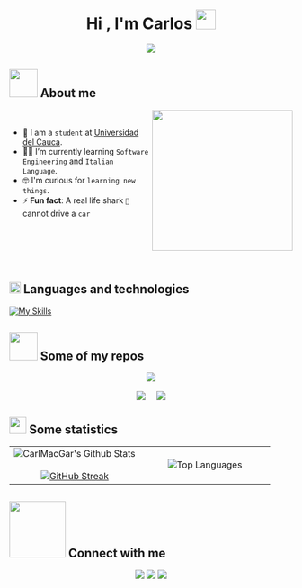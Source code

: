 <h1 align="center"><b>Hi , I'm Carlos </b><img src="https://media.giphy.com/media/hvRJCLFzcasrR4ia7z/giphy.gif" width="35"></h1>
<!--  -->
<p align="center">
  <a href="https://github.com/DenverCoder1/readme-typing-svg"><img src="https://readme-typing-svg.herokuapp.com?font=Time+New+Roman&color=7A7ADB&size=25&center=true&vCenter=true&width=600&height=100&lines=Welcome+to+my+GitHub+profile!;CarlMacGar;Unicauca+student;Self-taught+Front-End+Developer;Learning+to+improve+my+backend+skills;Love+to+learn+new+things;VENI,+VEDI,+VINCE"></a>
</p>


## <picture><img src = "https://github.com/7oSkaaa/7oSkaaa/blob/main/Images/about_me.gif?raw=true" width = 50px></picture> About me

<picture> <img align="right" src="https://github.com/7oSkaaa/7oSkaaa/blob/main/Images/Right_Side.gif?raw=true" width = 250px></picture>

<br>

- :school: I am a `student` at [Universidad del Cauca](https://www.unicauca.edu.co/).
- :student: I’m currently learning `Software Engineering` and `Italian Language`.
- :nerd_face: I'm curious for `learning new things`.
- :zap: **Fun fact**: A real life shark `🦈` cannot drive a `car`
<br><br><br><br><br><br>

## <picture><img src = "https://media2.giphy.com/media/QssGEmpkyEOhBCb7e1/giphy.gif?cid=ecf05e47a0n3gi1bfqntqmob8g9aid1oyj2wr3ds3mg700bl&rid=giphy.gif" width = 20px></picture> Languages and technologies
[![My Skills](https://skillicons.dev/icons?i=py,js,mysql,html,css,md,tailwindcss,nodejs,github,vscode,react,figma,notion,discord)](https://skillicons.dev)


## <picture> <img src = "https://github.com/7oSkaaa/7oSkaaa/blob/main/Images/Software_Tools.gif?raw=true" width = 50px>  </picture> Some of my repos
<div align="center">
  <a href="https://github.com/CarlMacGar/CarlMacGar"><img align="center" src="https://github-readme-stats.vercel.app/api/pin/?username=CarlMacGar&repo=CarlMacGar&title_color=7A7ADB&icon_color=2234AE&text_color=D3D3D3&bg_color=0,000000,130F40"/></a>
</div>
<br>
<div align="center" style="display: flex; justify-content: center; flex-wrap: wrap; gap: 20px;">
  <!-- Segunda fila y en adelante: Filas de dos repositorios -->
  <a href="https://github.com/CarlMacGar/recommender-app">
    <img align="center" src="https://github-readme-stats.vercel.app/api/pin/?username=CarlMacGar&repo=recommender-app&title_color=7A7ADB&icon_color=2234AE&text_color=D3D3D3&bg_color=0,000000,130F40"/>
  </a>
  <a href="https://github.com/CarlMacGar/Cuadrando-las-lucas">
    <img align="center" src="https://github-readme-stats.vercel.app/api/pin/?username=CarlMacGar&repo=Cuadrando-las-lucas&title_color=7A7ADB&icon_color=2234AE&text_color=D3D3D3&bg_color=0,000000,130F40"/>
  </a>
</div>

## <picture><img src = "https://media.giphy.com/media/iY8CRBdQXODJSCERIr/giphy.gif" width = 30px></picture> Some statistics
<!--- stats & Trophy (start) -->
<p align="center">
  <!--- stats (start) -->
<table align="center">
<tr border="none">
<td width="50%" align="center">
  <img align="center" src="https://github-readme-stats.vercel.app/api?username=CarlMacGar&include_all_commits=true&count_private=true&show_icons=true&line_height=20&title_color=7A7ADB&icon_color=2234AE&text_color=D3D3D3&bg_color=0,000000,130F40" alt="CarlMacGar's Github Stats">
  <br></br>
  <a href="https://git.io/streak-stats"><img src="https://github-readme-streak-stats.herokuapp.com?user=CarlMacGar&theme=transparent&border_radius=3&background=20%2C000000%2C130F40&fire=7A7ADB&ring=7A7ADB&currStreakNum=D3D3D3&sideLabels=D3D3D3&sideNums=D3D3D3&currStreakLabel=D3D3D3&dates=7A7ADB" alt="GitHub Streak" /></a>
</td>

<td width="50%" align="center">

<img align="center" src="https://github-readme-stats.vercel.app/api/top-langs/?username=CarlMacGar&theme=dark&hide_border=false&bg_color=0,000000,130F40&title_color=7A7ADB&text_color=D3D3D3&langs_count=10&layout=donut-vertical" alt="Top Languages">
  </td>
</tr>
</table>
<!--- stats (end)

<!--- trophy (start) NOT YET
<div align=center>
  <a href="https://github.com/ryo-ma/github-profile-trophy" title="Go to Source">
      <img align="center" width=84% src="https://github-profile-trophy.vercel.app/?username=1010nishant&theme=radical&row=1&column=7&margin-h=15&margin-w=5&no-bg=true" alt="TROPHY" />
    </a>
</div>
-->


</p>        
<!--- stats (end) -->

## <picture> <img src="https://github.com/7oSkaaa/7oSkaaa/blob/main/Images/Connect-with-me.gif?raw=true" width="100px"> </picture> Connect with me

<p align="center">
  <a href="https://github.com/CarlMacGar"><img src="https://skillicons.dev/icons?i=github" /></a>
  <a href="mailto:carlosgsolarte@gmail.com"><img src="https://skillicons.dev/icons?i=gmail" /></a>
  <a href="https://discord.com/users/747529232091054130"><img src="https://skillicons.dev/icons?i=discord" /></a>
</p>
<!--
**CarlMacGar/CarlMacGar** is a ✨ _special_ ✨ repository because its `README.md` (this file) appears on your GitHub profile.



Here are some ideas to get you started:

- 🔭 I’m currently working on ...
- 🌱 I’m currently learning ...
- 👯 I’m looking to collaborate on ...
- 🤔 I’m looking for help with ...
- 💬 Ask me about ...
- 📫 How to reach me: ...
- 😄 Pronouns: ...
- ⚡ Fun fact: ...
-->
